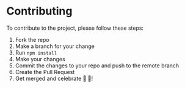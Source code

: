 # Contributing

To contribute to the project, please follow these steps:

1. Fork the repo
2. Make a branch for your change
3. Run `npm install`
4. Make your changes
5. Commit the changes to your repo and push to the remote branch
6. Create the Pull Request
7. Get merged and celebrate 🎉 🎊!